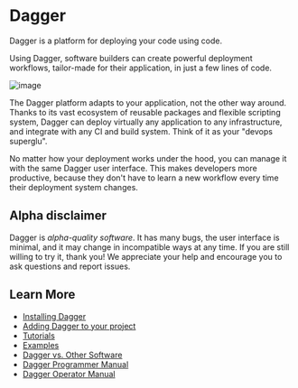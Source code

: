 # Dagger

Dagger is a platform for deploying your code using code.

Using Dagger, software builders can create powerful deployment workflows, tailor-made for their application,
in just a few lines of code.

![image](https://user-images.githubusercontent.com/29565/112705398-d0222980-8e5b-11eb-98b9-32c117a3d606.jpeg)


The Dagger platform adapts to your application, not the other way around. Thanks to its vast ecosystem of reusable packages and flexible scripting system, Dagger can deploy virtually any
application to any infrastructure, and integrate with any CI and build system. Think of it as your "devops superglu".

No matter how your deployment works under the hood, you can manage it with the same Dagger user interface.
This makes developers more productive, because they don't have to learn a new workflow every time their deployment
system changes.

## Alpha disclaimer

Dagger is *alpha-quality software*. It has many bugs, the user interface is minimal, and it may change in incompatible ways at any time. If you are still willing to try it, thank you! We appreciate your help and encourage you to ask questions and report issues.

## Learn More

* [Installing Dagger](doc/install.md)
* [Adding Dagger to your project](doc/adding_dagger.md)
* [Tutorials](doc/tutorials.md)
* [Examples](examples/README.md)
* [Dagger vs. Other Software](doc/vs.md)
* [Dagger Programmer Manual](doc/programmer.md)
* [Dagger Operator Manual](doc/operator.md)
